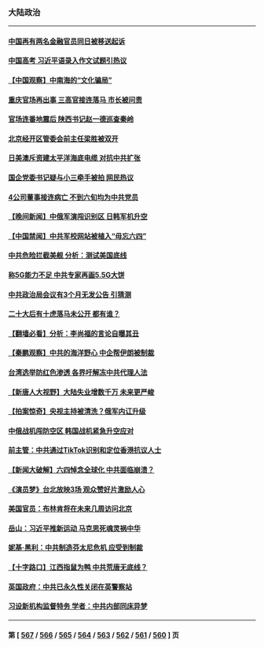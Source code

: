 ### 大陆政治
---
#### [中国再有两名金融官员同日被移送起诉](../../pages/ncid277/n14011594.md) 
#### [中国高考 习近平语录入作文试题引热议](../../pages/ncid277/n14011676.md) 
#### [【中国观察】中南海的“文化骗局”](../../pages/ncid277/n14011551.md) 
#### [重庆官场再出事 三高官接连落马 市长被问责](../../pages/ncid277/n14011532.md) 
#### [官场连番地震后 陕西书记赵一德巡查秦岭](../../pages/ncid277/n14011618.md) 
#### [北京经开区管委会前主任梁胜被双开](../../pages/ncid277/n14011625.md) 
#### [日美澳斥资建太平洋海底电缆 对抗中共扩张](../../pages/ncid277/n14011616.md) 
#### [国企党委书记疑与小三牵手被拍 网民热议](../../pages/ncid277/n14011615.md) 
#### [4公司董事接连病亡 不到六旬均为中共党员](../../pages/ncid277/n14010706.md) 
#### [【晚间新闻】中俄军演闯识别区 日韩军机升空](../../pages/ncid277/n14011561.md) 
#### [【中国禁闻】中共军校网站被植入“毋忘六四”](../../pages/ncid277/n14011262.md) 
#### [中共危险拦截美舰 分析：测试美国底线](../../pages/ncid277/n14010646.md) 
#### [称5G能力不足 中共专家再画5.5G大饼](../../pages/ncid277/n14011403.md) 
#### [中共政治局会议有3个月无发公告 引猜测](../../pages/ncid277/n14011472.md) 
#### [二十大后有十虎落马未公开 都有谁？](../../pages/ncid277/n14011401.md) 
#### [【翻墙必看】分析：李尚福的言论自曝其丑](../../pages/ncid277/n14011404.md) 
#### [【秦鹏观察】中共的海洋野心 中企帮伊朗被制裁](../../pages/ncid277/n14011282.md) 
#### [台湾选举防红色渗透 各界吁解冻中共代理人法](../../pages/ncid277/n14011142.md) 
#### [【新唐人大视野】大陆失业增数千万 未来更严峻](../../pages/ncid277/n14011270.md) 
#### [【拍案惊奇】央视主持被清洗？俄军内讧升级](../../pages/ncid277/n14011239.md) 
#### [中俄战机闯防空区 韩国战机紧急升空应对](../../pages/ncid277/n14011109.md) 
#### [前主管：中共通过TikTok识别和定位香港抗议人士](../../pages/ncid277/n14011241.md) 
#### [【新闻大破解】六四悼念全球化 中共面临崩溃？](../../pages/ncid277/n14011236.md) 
#### [《演员梦》台北放映3场 观众赞好片激励人心](../../pages/ncid277/n14010428.md) 
#### [美国官员：布林肯将在未来几周访问北京](../../pages/ncid277/n14011190.md) 
#### [岳山：习近平推新运动 马克思死魂灵祸中华](../../pages/ncid277/n14011116.md) 
#### [妮基‧黑利：中共制造芬太尼危机 应受到制裁](../../pages/ncid277/n14011167.md) 
#### [【十字路口】江西指鼠为鸭 中共荒唐无底线？](../../pages/ncid277/n14011078.md) 
#### [英国政府：中共已永久性关闭在英警察站](../../pages/ncid277/n14011149.md) 
#### [习设新机构监督特务 学者：中共内部同床异梦](../../pages/ncid277/n14011057.md) 

---
#### 第 [ [567](./567.md) / [566](./566.md) / [565](./565.md) / [564](./564.md) / [563](./563.md) / [562](./562.md) / [561](./561.md) / [560](./560.md) ] 页
